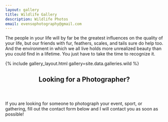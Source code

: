 ```yaml
---
layout: gallery
title: Wildlife Gallery
description: Wildlife Photos
email: evensophotography@gmail.com
---
```


<!-- One -->
<section id="one">
	<div class="inner">
		<p>The people in your life will by far be the greatest influences on the quality of your life, but our friends with fur, feathers, scales, and tails sure do help too. And the environment in which we all live holds more unrealized beauty than you could find in a lifetime. You just have to take the time to recognize it.</p>
	</div>
</section>

<!-- Two -->
{% include gallery_layout.html gallery=site.data.galleries.wild %}

<!-- Three -->
<section id="three">
	<div class="inner">
		<header class="major">
			<h2>Looking for a Photographer?</h2>
		</header>
		<p>If you are looking for someone to photograph your event, sport, or gathering, fill out the contact form below and I will contact you as soon as possible!</p>
	</div>
</section>
